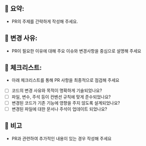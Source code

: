 ## 📔 요약:
- PR의 주제를 간략하게 작성해 주세요.

## 💬 변경 사유:
- PR이 필요한 이유에 대해 주요 이슈와 변경사항을 중심으로 설명해 주세요

## 🧐 체크리스트:
- 아래 체크리스트를 통해 PR 사항을 최종적으로 점검해 주세요

- [ ] 코드의 변경 사유와 목적이 명확하게 기술되었나요?
- [ ] 파일, 변수, 주석 등이 컨벤션 규칙에 맞게 준수되었나요?
- [ ] 변경된 코드가 기존 기능에 영향을 주지 않도록 설계되었나요?
- [ ] 변경된 파일에 대한 문서나 주석이 업데이트 되었나요?

## 🙏 비고
- PR과 관련하여 추가적인 내용이 있는 경우 작성해 주세요
